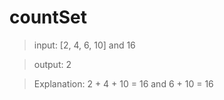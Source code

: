 # countSet
> input: [2, 4, 6, 10] and 16

> output: 2

> Explanation: 2 + 4 + 10 = 16 and 6 + 10 = 16

